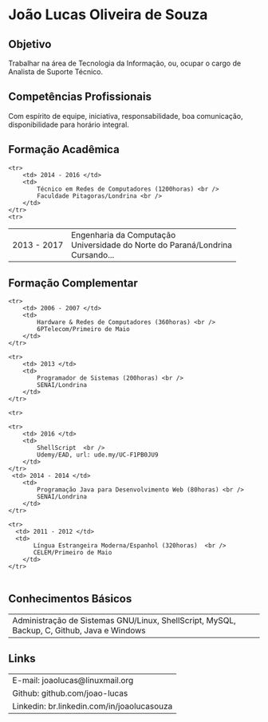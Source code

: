 # João Lucas Oliveira de Souza

## Objetivo
Trabalhar na área de Tecnologia da Informação, ou, ocupar o cargo de Analista de Suporte Técnico.

## Competências Profissionais
Com espírito de equipe, iniciativa, responsabilidade, boa comunicação, disponibilidade para horário integral.

## Formação Acadêmica

<table>
    <tr>
        <td> 2013 - 2017 </td>
        <td> 
            Engenharia da Computação <br /> 
            Universidade do Norte do Paraná/Londrina <br />
            Cursando... 
	</td>
    </tr>
    <tr>

    <tr>
        <td> 2014 - 2016 </td>
        <td> 
            Técnico em Redes de Computadores (1200horas) <br /> 
            Faculdade Pitagoras/Londrina <br />
        </td>
    </tr>
    <tr>
  
</table>


## Formação Complementar

<table>

    <tr>
        <td> 2006 - 2007 </td>
        <td> 
            Hardware & Redes de Computadores (360horas) <br />
            6PTelecom/Primeiro de Maio 
        </td>
    </tr>

    <tr>
        <td> 2013 </td>
        <td> 
            Programador de Sistemas (200horas) <br />
            SENAI/Londrina
        </td>
    </tr> 

    <tr> 

    <tr>
        <td> 2016 </td>
        <td> 
            ShellScript  <br />
            Udemy/EAD, url: ude.my/UC-F1PB0JU9
        </td>
    </tr>
     <td> 2014 - 2014 </td>
        <td> 
            Programação Java para Desenvolvimento Web (80horas) <br />
            SENAI/Londrina
        </td>
    </tr>

    <tr>
      <td> 2011 - 2012 </td>
      <td>
           Língua Estrangeira Moderna/Espanhol (320horas)  <br />
           CELEM/Primeiro de Maio
        </td>
    </tr>

</table> 

## Conhecimentos Básicos

<table>
	<tr><td> Administração de Sistemas GNU/Linux, ShellScript, MySQL, Backup, C, Github, Java e Windows </td></tr>
</table>

## Links

<table>
	<tr><td>E-mail: joaolucas@linuxmail.org</td></tr>
	<tr><td>Github: github.com/joao-lucas</td></tr>
	<tr><td>Linkedin: br.linkedin.com/in/joaolucasouza</td></tr>
</table>
